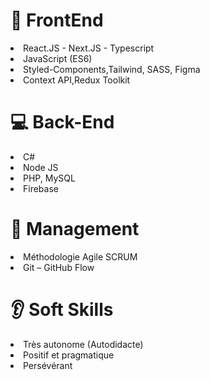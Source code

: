 <h1>🎨 FrontEnd</h1>
<li>React.JS - Next.JS - Typescript</li>
<li>JavaScript (ES6)</li>
<li>Styled-Components,Tailwind, SASS, Figma</li>
<li>Context API,Redux Toolkit</li>

<h1>💻 Back-End</h1>
<li>C#</li>
<li>Node JS </li>
<li>PHP, MySQL</li>
<li>Firebase</li>

<h1>🙌 Management</h1>
<li>Méthodologie Agile SCRUM</li>
<li>Git – GitHub Flow</li>

<h1>👂 Soft Skills</h1>
<li>Très autonome (Autodidacte)</li>
<li>Positif et pragmatique</li>
<li>Persévérant</li>
